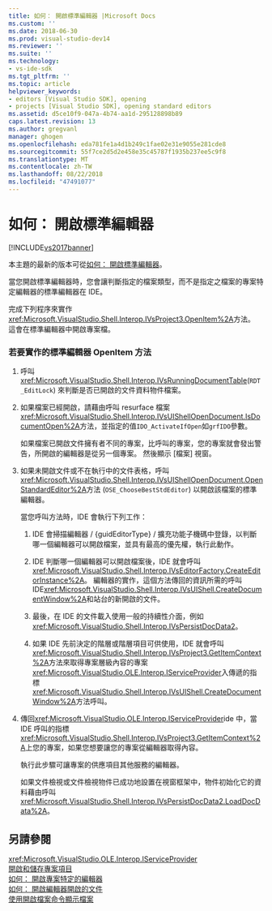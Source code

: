 ```yaml
---
title: 如何： 開啟標準編輯器 |Microsoft Docs
ms.custom: ''
ms.date: 2018-06-30
ms.prod: visual-studio-dev14
ms.reviewer: ''
ms.suite: ''
ms.technology:
- vs-ide-sdk
ms.tgt_pltfrm: ''
ms.topic: article
helpviewer_keywords:
- editors [Visual Studio SDK], opening
- projects [Visual Studio SDK], opening standard editors
ms.assetid: d5ce10f9-047a-4b74-aa1d-295128898b89
caps.latest.revision: 13
ms.author: gregvanl
manager: ghogen
ms.openlocfilehash: eda781fe1a4d1b249c1fae02e31e9055e281cde8
ms.sourcegitcommit: 55f7ce2d5d2e458e35c45787f1935b237ee5c9f8
ms.translationtype: MT
ms.contentlocale: zh-TW
ms.lasthandoff: 08/22/2018
ms.locfileid: "47491077"
---
```

# <a name="how-to-open-standard-editors"></a>如何： 開啟標準編輯器
[!INCLUDE[vs2017banner](../includes/vs2017banner.md)]

本主題的最新的版本可從[如何： 開啟標準編輯器](https://docs.microsoft.com/visualstudio/extensibility/how-to-open-standard-editors)。  
  
當您開啟標準編輯器時，您會讓判斷指定的檔案類型，而不是指定之檔案的專案特定編輯器的標準編輯器在 IDE。  
  
 完成下列程序來實作<xref:Microsoft.VisualStudio.Shell.Interop.IVsProject3.OpenItem%2A>方法。 這會在標準編輯器中開啟專案檔。  
  
### <a name="to-implement-the-openitem-method-with-a-standard-editor"></a>若要實作的標準編輯器 OpenItem 方法  
  
1.  呼叫<xref:Microsoft.VisualStudio.Shell.Interop.IVsRunningDocumentTable>(`RDT_EditLock`) 來判斷是否已開啟的文件資料物件檔案。  
  
2.  如果檔案已經開啟，請藉由呼叫 resurface 檔案<xref:Microsoft.VisualStudio.Shell.Interop.IVsUIShellOpenDocument.IsDocumentOpen%2A>方法，並指定的值`IDO_ActivateIfOpen`如`grfIDO`參數。  
  
     如果檔案已開啟文件擁有者不同的專案，比呼叫的專案，您的專案就會發出警告，所開啟的編輯器是從另一個專案。 然後顯示 [檔案] 視窗。  
  
3.  如果未開啟文件或不在執行中的文件表格，呼叫<xref:Microsoft.VisualStudio.Shell.Interop.IVsUIShellOpenDocument.OpenStandardEditor%2A>方法 (`OSE_ChooseBestStdEditor`) 以開啟該檔案的標準編輯器。  
  
     當您呼叫方法時，IDE 會執行下列工作：  
  
    1.  IDE 會掃描編輯器 / {guidEditorType} / 擴充功能子機碼中登錄，以判斷哪一個編輯器可以開啟檔案，並具有最高的優先權，執行此動作。  
  
    2.  IDE 判斷哪一個編輯器可以開啟檔案後，IDE 就會呼叫<xref:Microsoft.VisualStudio.Shell.Interop.IVsEditorFactory.CreateEditorInstance%2A>。 編輯器的實作，這個方法傳回的資訊所需的呼叫 IDE<xref:Microsoft.VisualStudio.Shell.Interop.IVsUIShell.CreateDocumentWindow%2A>和站台的新開啟的文件。  
  
    3.  最後，在 IDE 的文件載入使用一般的持續性介面，例如<xref:Microsoft.VisualStudio.Shell.Interop.IVsPersistDocData2>。  
  
    4.  如果 IDE 先前決定的階層或階層項目可供使用，IDE 就會呼叫<xref:Microsoft.VisualStudio.Shell.Interop.IVsProject3.GetItemContext%2A>方法來取得專案層級內容的專案<xref:Microsoft.VisualStudio.OLE.Interop.IServiceProvider>入傳遞的指標<xref:Microsoft.VisualStudio.Shell.Interop.IVsUIShell.CreateDocumentWindow%2A>方法呼叫。  
  
4.  傳回<xref:Microsoft.VisualStudio.OLE.Interop.IServiceProvider>ide 中，當 IDE 呼叫的指標<xref:Microsoft.VisualStudio.Shell.Interop.IVsProject3.GetItemContext%2A>上您的專案，如果您想要讓您的專案從編輯器取得內容。  
  
     執行此步驟可讓專案的供應項目其他服務的編輯器。  
  
     如果文件檢視或文件檢視物件已成功地設置在視窗框架中，物件初始化它的資料藉由呼叫<xref:Microsoft.VisualStudio.Shell.Interop.IVsPersistDocData2.LoadDocData%2A>。  
  
## <a name="see-also"></a>另請參閱  
 <xref:Microsoft.VisualStudio.OLE.Interop.IServiceProvider>   
 [開啟和儲存專案項目](../extensibility/internals/opening-and-saving-project-items.md)   
 [如何： 開啟專案特定的編輯器](../extensibility/how-to-open-project-specific-editors.md)   
 [如何： 開啟編輯器開啟的文件](../extensibility/how-to-open-editors-for-open-documents.md)   
 [使用開啟檔案命令顯示檔案](../extensibility/internals/displaying-files-by-using-the-open-file-command.md)

